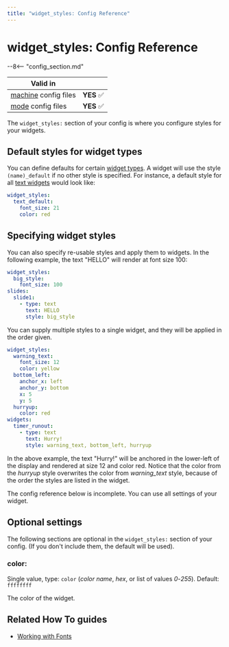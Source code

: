```yaml
---
title: "widget_styles: Config Reference"
---
```


# widget_styles: Config Reference

--8<-- "config_section.md"

| Valid in | |
|-----|:----:|
|[machine](instructions/machine_config.md) config files |**YES** :white_check_mark:|
|[mode](instructions/mode_config.md) config files|**YES** :white_check_mark:|

The `widget_styles:` section of your config is where you configure
styles for your widgets.

## Default styles for widget types

You can define defaults for certain
[widget types](../mc/widgets/index.md).
A widget will use the style `(name)_default` if no other style is
specified. For instance, a default style for all
[text widgets](../mc/widgets/text/index.md) would look like:

``` yaml
widget_styles:
  text_default:
    font_size: 21
    color: red
```

## Specifying widget styles

You can also specify re-usable styles and apply them to widgets. In the
following example, the text "HELLO" will render at font size 100:

``` yaml
widget_styles:
  big_style:
    font_size: 100
slides:
  slide1:
    - type: text
      text: HELLO
      style: big_style
```

You can supply multiple styles to a single widget, and they will be
applied in the order given.

``` yaml
widget_styles:
  warning_text:
    font_size: 12
    color: yellow
  bottom_left:
    anchor_x: left
    anchor_y: bottom
    x: 5
    y: 5
  hurryup:
    color: red
widgets:
  timer_runout:
    - type: text
      text: Hurry!
      style: warning_text, bottom_left, hurryup
```

In the above example, the text "Hurry!" will be anchored in the
lower-left of the display and rendered at size 12 and color red. Notice
that the color from the *hurryup* style overwrites the color from
*warning_text* style, because of the order the styles are listed in the
widget.

The config reference below is incomplete. You can use all settings of
your widget.

## Optional settings

The following sections are optional in the `widget_styles:` section of
your config. (If you don't include them, the default will be used).

### color:

Single value, type: `color` (*color name*, *hex*, or list of values
*0*-*255*). Default: `ffffffff`

The color of the widget.

## Related How To guides

* [Working with Fonts](../mc/widgets/fonts.md)
